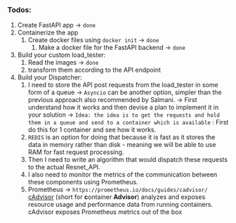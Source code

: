 ### Todos:
1. Create FastAPI app -> `done`
2. Containerize the app
	1. Create docker files using `docker init` -> `done`
		1. Make a docker file for the FastAPI backend -> `done` 
3. Build your custom load_tester:
	1. Read the images -> `done`
	2. transform them according to the API endpoint 
4. Build your Dispatcher:
	1. I need to store the API post requests from the load_tester in some form of a queue -> `Asyncio` can be another option, simpler than the previous approach also recommended by Salmani.  -> First understand how it works and then devise a plan to implement it in your solution
		-> `Idea: the idea is to get the requests and hold them in a queue and send to a container which is available` : First do this for 1 container and see how it works. 
	2. `REDIS` is an option for doing that because it is fast as it stores the data in memory rather than disk - meaning we will be able to use RAM for fast request processing.
	3.  Then I need to write an algorithm that would dispatch these requests to the actual Resnet_API.
	4. I also need to monitor the metrics of the communication between these components using Prometheus.
	5.  Prometheus -> `https://prometheus.io/docs/guides/cadvisor/` [cAdvisor](https://github.com/google/cadvisor) (short for **c**ontainer **Advisor**) analyzes and exposes resource usage and performance data from running containers. cAdvisor exposes Prometheus metrics out of the box	